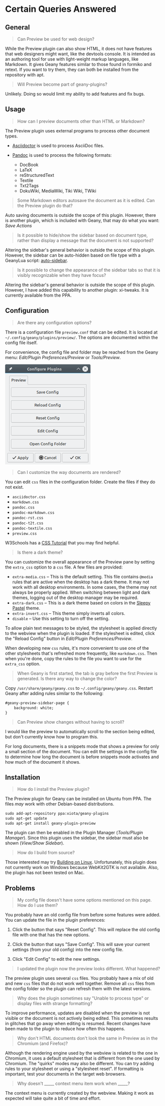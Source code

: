 # Certain Queries Answered

## General

> Can Preview be used for web design?

While the Preview plugin can also show HTML, it does not have features that web designers might want, like the devtools console. It is intended as an authoring tool for use with light-weight markup languages, like Markdown. It gives Geany features similar to those found in formiko and retext. If you want to try them, they can both be installed from the repository with apt.

> Will Preview become part of geany-plugins?

Unlikely.  Doing so would limit my ability to add features and fix bugs.

## Usage

> How can I preview documents other than HTML or Markdown?

The Preview plugin uses external programs to process other document types.

* [Asciidoctor](https://asciidoctor.org/) is used to process AsciiDoc files.

* [Pandoc](https://pandoc.org/) is used to process the following formats:

  + DocBook
  + LaTeX
  + reStructuredText
  + Textile
  + Txt2Tags
  + DokuWiki, MediaWiki, Tiki Wiki, TWiki

> Some Markdown editors autosave the document as it is edited.  Can the Preview plugin do that?

Auto saving documents is outside the scope of this plugin.  However, there is another plugin, which is included with Geany, that may do what you want: *Save Actions*

> Is it possible to hide/show the sidebar based on document type, rather than display a message that the document is not supported?

Altering the sidebar's general behavior is outside the scope of this plugin.  However, the sidebar can be auto-hidden based on file type with a GeanyLua script: [auto-sidebar](https://github.com/xiota/geanylua-scripts).

> Is it possible to change the appearance of the sidebar tabs so that it is visibly recognizable when they have focus?

Altering the sidebar's general behavior is outside the scope of this plugin.  However, I have added this capability to another plugin: xi-tweaks.  It is currently available from the PPA.

## Configuration

> Are there any configuration options?

There is a configuration file `preview.conf` that can be edited.  It is located at `~/.config/geany/plugins/preview/`.  The options are documented within the config file itself.

For convenience, the config file and folder may be reached from the Geany menu: *Edit/Plugin Preferences/Preview* or *Tools/Preview*.

![convenience buttons](geany-plugin-preferences.png)

> Can I customize the way documents are rendered?

You can edit `css` files in the configuration folder.  Create the files if they do not exist.

* `asciidoctor.css`
* `markdown.css`
* `pandoc.css`
* `pandoc-markdown.css`
* `pandoc-rst.css`
* `pandoc-t2t.css`
* `pandoc-textile.css`
* `preview.css`

W3Schools has a [CSS Tutorial](https://www.w3schools.com/css/) that you may find helpful.

> Is there a dark theme?

You can customize the overall appearance of the Preview pane by setting the `extra_css` option to a `css` file.  A few files are provided:

* `extra-media.css` – This is the default setting.  This file contains `@media` rules that are active when the desktop has a dark theme.  It may not work with all desktop environments.  In some cases, the theme may not always be properly applied.  When switching between light and dark themes, logging out of the desktop manager may be required.
* `extra-dark.css` – This is a dark theme based on colors in the [Sleepy Pastel](https://geany.org/download/themes/) theme.
* `extra-invert.css` – This theme simply inverts all colors.
* `disable` – Use this setting to turn off the setting.

To allow plain text messages to be styled, the stylesheet is applied directly to the webview when the plugin is loaded.  If the stylesheet is edited, click the "Reload Config" button in *Edit/Plugin Preferences/Preview*.

When developing new `css` rules, it's more convenient to use one of the other stylesheets that's refreshed more frequently, like `markdown.css`. Then when you're done, copy the rules to the file you want to use for the `extra_css` option.

> When Geany is first started, the tab is gray before the first Preview is generated.  Is there any way to change the color?

Copy `/usr/share/geany/geany.css` to `~/.config/geany/geany.css`.  Restart Geany after adding rules similar to the following:
```
#geany-preview-sidebar-page {
	background: white;
}
```

> Can Preview show changes without having to scroll?

I would like the preview to automatically scroll to the section being edited, but don't currently know how to program this.

For long documents, there is a snippets mode that shows a preview for only a small section of the document. You can edit the settings in the config file to determine how long the document is before snippets mode activates and how much of the document it shows.

## Installation

> How do I install the Preview plugin?

The Preview plugin for Geany can be installed on Ubuntu from PPA.  The files *may* work with other Debian-based distributions.
```
sudo add-apt-repository ppa:xiota/geany-plugins
sudo apt-get update
sudo apt-get install geany-plugin-preview
```

The plugin can then be enabled in the Plugin Manager (*Tools/Plugin Manager*).  Since this plugin uses the sidebar, the sidebar must also be shown (*View/Show Sidebar*).

> How do I build from source?

Those interested may try [Building on Linux](Building_on_Linux.md).  Unfortunately, this plugin does not currently work on Windows because WebKit2GTK is not available.  Also, the plugin has not been tested on Mac.

## Problems

> My config file doesn't have some options mentioned on this page.  How do I use them?

You probably have an old config file from before some features were added.  You can update the file in the plugin preferences:

1. Click the button that says "Reset Config".  This will replace the old config file with one that has the new options.

2. Click the button that says "Save Config".  This will save your current settings (from your old config) into the new config file.

3. Click "Edit Config" to edit the new settings.

> I updated the plugin now the preview looks different.  What happened?

The preview plugin uses several `css` files.  You probably have a mix of old and new `css` files that do not work well together.  Remove all `css` files from the config folder so the plugin can refresh them with the latest versions.

> Why does the plugin sometimes say "Unable to process type" or display files with strange formatting?

To improve performance, updates are disabled when the preview is not visible or the document is not actively being edited.  This sometimes results in glitches that go away when editing is resumed.  Recent changes have been made to the plugin to reduce how often this happens.

> Why don't HTML documents don't look the same in Preview as in the Chromium (and Firefox)?

Although the rendering engine used by the webview is related to the one in Chromium, it uses a default stylesheet that is different from the one used by Chromium.  The "quirks" modes may also be different.  You can try adding rules to your stylesheet or using a "stylesheet reset".  If formatting is important, test your documents in the target web browsers.

> Why doesn't _____ context menu item work when _____?

The context menu is currently created by the webview.  Making it work as expected will take quite a bit of time and effort.
